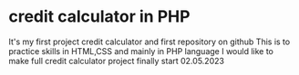 # credit calculator in PHP
It's my first project credit calculator and first repository on github
This is to practice skills in HTML,CSS and mainly in PHP language
I would like to make full credit calculator project
finally start 02.05.2023
